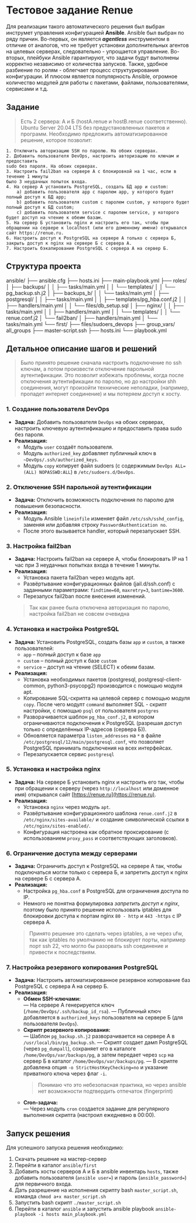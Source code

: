 
# Тестовое задание Renue
Для реализации такого автоматического решения был выбран инструмет управления конфигурацией **Ansible**.
Ansible был выбран по ряду причин. Во-первых, он является **_agentless_** инструментом в отличие от аналогов, что не требует установки дополнительных агентов на целевых серверах, следовательно - упрощается управление. Во-вторых, плейбуки Ansible гарантируют, что задачи будут выполнены корректно независимо от количества запусков. Также, удобное разбиение по ролям - облегчает процесс структурирования конфигурации. И плюсом является популярность Ansible, огромное количество модулей для работы с пакетами, файлами, пользователями, сервисами и т.д.

## Задание 
>Есть 2 сервера: A и Б (hostA.renue и hostB.renue соответственно). Ubuntu Server 20.04 LTS без предустановленных пакетов и программ. Необходимо предложить автоматизированное решение, которое позволит:
```
1. Отключить авторизацию SSH по паролю. На обоих серверах.
2. Добавить пользователя DevOps, настроить авторизацию по ключам и предоставить 
sudo без пароля. На обоих серверах. 
3. Настроить fail2ban на сервере А с блокировкой на 1 час, если в течение 1 минуты 
было 3 неудачных попыток входа.
4. На сервер A установить PostgreSQL, создать БД app и custom:
	a) добавить пользователя app с паролем app, у которого будет полный доступ к БД app;
	b) добавить пользователя custom с паролем custom, у которого будет полный доступ к БД custom;
	c) добавить пользователя service с паролем service, у которого будет доступ на чтение к обеим базам.
5. На сервер Б установить nginx и настроить его так, чтобы при обращении на сервере к localhost (или его доменному имени) открывался сайт https://renue.ru.
6. Настроить доступ к PostgreSQL на сервере А только с сервера Б, закрыть доступ к nginx на сервере Б с сервера А.
7. Настроить бэкапирование PostgreSQL с сервера А на сервер Б.
```
## Структура проекта

ansible/
├── ansible.cfg
├── hosts.ini
├── main-playbook.yml
├── roles/
│   ├── backups/
│   │   ├── tasks/main.yml
│   │   └── templates/
│   │       └── pg_backup.sh.j2
│   ├── backups_b/
│   │   └── tasks/main.yml
│   ├── postgresql/
│   │   ├── tasks/main.yml
│   │   ├── templates/pg_hba.conf.j2
│   │   ├── handlers/main.yml
│   │   └── files/db_setup.sql
│   ├── nginx/
│   │   ├── tasks/main.yml
│   │   ├── handlers/main.yml
│   │   └── templates/
│   │       └── renue.conf.j2
│   └── fail2ban/
│       ├── handlers/main.yml
│       └── tasks/main.yml
└── first/
    ├── files/sudoers_devops
    ├── group_vars/ all_groups
    ├── master-script.ssh
    ├── hosts.ini 
    └── playbook.yml
        


## Детальное описание шагов и решений
>Было принято решение сначала настроить подключение по ssh ключам, а потом произвести отключение парольной аутентификации. Это позволит избежать проблемы, когда после отключения  аутентификации  по паролю, но до настройки shh соединения, могут произойти технические неполадки, (например, пропадет интернет соединение) и мы потеряем доступ к хосту.
### 1. Создание пользователя DevOps

- **Задача:** Добавить пользователя `DevOps` на обоих серверах, настроить ключевую аутентификацию и предоставить права sudo без пароля.
- **Реализация:**  
  - Модуль `user` создаёт пользователя.
  - Модуль `authorized_key` добавляет публичный ключ в `~DevOps/.ssh/authorized_keys`.
  - Модуль `copy` копирует файл sudoers (с содержимым `DevOps ALL=(ALL) NOPASSWD:ALL`) в `/etc/sudoers.d/DevOps`.
  
### 2. Отключение SSH парольной аутентификации

- **Задача:** Отключить возможность подключения по паролю для повышения безопасности.
- **Реализация:**  
  - Модуль Ansible `lineinfile` изменяет файл `/etc/ssh/sshd_config`, заменяя или добавляя строку `PasswordAuthentication no`.
  - После этого вызывается handler, который перезапускает SSH.


### 3. Настройка fail2ban

- **Задача:** Настроить fail2ban на сервере A, чтобы блокировать IP на 1 час при 3 неудачных попытках входа в течение 1 минуты.
- **Реализация:**  
  - Установка пакета fail2ban через модуль apt.
  - Развёртывание конфигурационных файлов (jail.d/ssh.conf) с заданными параметрами: `findtime=60`, `maxretry=3`, `bantime=3600`.
  - Перезапуск fail2ban после внесения изменений.
  > Так как ранее была отключена авторизация по паролю, настройка fail2ban не совсем очевидна

### 4. Установка и настройка PostgreSQL

- **Задача:** Установить PostgreSQL, создать базы `app` и `custom`, а также пользователей:
  - `app` – полный доступ к базе `app`
  - `custom` – полный доступ к базе `custom`
  - `service` – доступ на чтение (SELECT) к обеим базам.
- **Реализация:**  
  - Установка необходимых пакетов (postgresql, postgresql-client-common, python3-psycopg2) производится с помощью модуля apt.
  - Копирование SQL-скрипта на целевой сервер с помощью модуля `copy`. После чего модулт `command` выполняет SQL - скрипт настройки, с помощью `psql` от пользователя `postgres`
  - Разворачивается шаблон `pg_hba_conf.j2`, в котором ограничиваются подключения к PostgreSQL (разрешая доступ только с определённых IP-адресов (сервера Б)).
  - Обновляется параметра `listen_addresses` на `*` в файле `/etc/postgresql/12/main/postgresql.conf`, что позволяет PostgreSQL принимать подключения на всех интерфейсах.
  - Перезапускается сервис `postgresql`
  
### 5. Установка и настройка nginx

- **Задача:** На сервере Б установить nginx и настроить его так, чтобы при обращении к серверу (через `http://localhost` или доменное имя) открывался сайт [https://renue.ru](https://renue.ru).
- **Реализация:**  
  - Установка `nginx` через модуль `apt`.
  - Развёртывание конфигурационного шаблона `renue.conf.j2` в `/etc/nginx/sites-available/` и создание символической ссылки в `/etc/nginx/sites-enabled/`.
  - Конфигурация настроена как обратное проксирование (с использованием `proxy_pass` и соответствующих заголовков).

### 6. Ограничение доступа между серверами

- **Задача:** Ограничить доступ к PostgreSQL на сервере A так, чтобы подключаться могли только с сервера Б, и запретить доступ к nginx на сервере Б с сервера A.
- **Реализация:**  
  - Настройка `pg_hba.conf` в PostgreSQL для ограничения доступа по IP.
  - Немного не понятна формулировка _запретить доступ к nginx_, поэтому было принято решение использовать iptables для блокировки доступа к портам nginx `80 - http` и `443 -https` с IP сервера A.
  > Принято решение это сделать через iptables, а не через ufw, так как iptables по умолчанию не блокирует порты, например порт ssh 22, что могло бы разорвать ssh соединение и привести к последствиям.

### 7. Настройка резервного копирования PostgreSQL

- **Задача:** Настроить автоматизированное резервное копирование баз PostgreSQL с сервера A на сервер Б.
- **Реализация:**  
  - **Обмен SSH-ключами:**  
    — На сервере A генерируется ключ (`/home/DevOps/.ssh/backup_id_rsa`).
    — Публичный ключ добавляется в `authorized_keys` пользователя на сервере Б (для пользователя `DevOps`).
  - **Скрипт резервного копирования:**  
    — Шаблон `pg_backup.sh.j2` разворачивается на сервере A в `/usr/local/bin/pg_backup.sh`.
    — Скрипт создает дамп PostgreSQL (через `pg_dumpall`), сохраняет его в каталоге `/home/DevOps/var/backups/pg`, а затем передает через `scp` на сервер Б в каталог `/home/DevOps/var/backups/pg`.
    — В скрипте добавлена опция `-o StrictHostKeyChecking=no` и указание приватного ключа через флаг `-i`.
	 >  Понимаю что это небезопасная практика, но через ansible нет возможности подтвердить отпечаток (fingerprint) 
  - **Cron-задача:**  
    — Через модуль `cron` создается задание для регулярного выполнения скрипта (настроил ежедневно в 00:00).


## Запуск решения

Для успешного запуска решения необходимо:
1. Скачать решение на мастер-сервер
2. Перейти в каталог `ansible/first`
3. Добавить хосты серверов А и Б в ansible инвентарь `hosts`, также добавить пользователя (`ansible user=`) и пароль (`ansible_password=`) для первичного входа.
4. Дать разрешение на исполнения скрипту bash  `master_script.sh`, команда ```chmod a+x master_script.sh ```
5. Запустить  bash скрипт `./master_script.sh`
6. Перейти в каталог `ansible` и запустить ansible playbook ```ansible-playbook -i hosts main_playbook.yml ```

